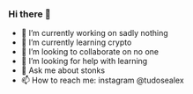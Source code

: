 ### Hi there 👋
- 🔭 I’m currently working on sadly nothing 
- 🌱 I’m currently learning crypto 
- 👯 I’m looking to collaborate on no one 
- 🤔 I’m looking for help with learning 
- 💬 Ask me about stonks
- 📫 How to reach me: instagram @tudosealex
<!--
**tudosealex/tudosealex** is a ✨ _special_ ✨ repository because its `README.md` (this file) appears on your GitHub profile.
